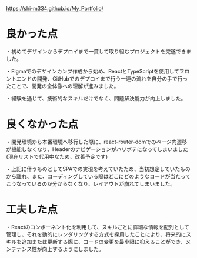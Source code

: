https://shi-m334.github.io/My_Portfolio/

# 良かった点

・初めてデザインからデプロイまで一貫して取り組むプロジェクトを完遂できました。

・Figmaでのデザインカンプ作成から始め、ReactとTypeScriptを使用してフロントエンドの開発、GitHubでのデプロイまで行う一連の流れを自分の手で行ったことで、開発の全体像への理解が進みました。

・経験を通じて、技術的なスキルだけでなく、問題解決能力が向上しました。

# 良くなかった点

・開発環境から本番環境へ移行した際に、react-router-domでのページ内遷移が機能しなくなり、Headerのナビゲーションがハリボテになってしまいました(現在リストで代用中なため、改善予定です)

・上記に伴うものとしてSPAでの実現を考えていたため、当初想定していたものから離れ、また、コーディングしている際はどこにどのようなコードが当たってこうなっているのか分からなくなり、レイアウトが崩れてしまいました。

# 工夫した点

・Reactのコンポーネント化を利用して、スキルごとに詳細な情報を配列として管理し、それを動的にレンダリングする方式を採用したことにより、将来的にスキルを追加または更新する際に、コードの変更を最小限に抑えることができ、メンテナンス性が向上するようにしました。
